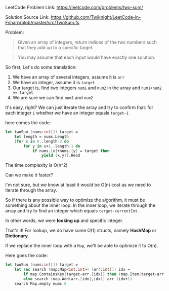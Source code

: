 LeetCode Problem Link: https://leetcode.com/problems/two-sum/

Solution Source Link: https://github.com/Twiknight/LeetCode-in-Fsharp/blob/master/src/TwoSum.fs

Problem:
>Given an array of integers, return indices of the two numbers such that they add up to a specific target.

>You may assume that each input would have exactly one solution.

So first, Let's do some translation:
 1. We have an array of several integers, assume it is `arr`
 2. We have an integer, assume it is `target`
 3. Our target is, find two integers `num1` and `num2` in  the array and `num1+num2 == target`
 4. We are sure we can find `num1` and `num2`

It's easy, right?
We can just iterate the array and try to confirm that:
for each integer `i` whether we have an integer equals `target-i`

here comes the code:
```fsharp
let twoSum (nums:int[]) target =
    let length = nums.Length
    [for x in 0..length-2 do
        for y in x+1..length-1 do
            if nums.[x]+nums.[y] = target then
                yield (x,y)].Head
```

The time complexity is O(n^2)

Can we make it faster?

I'm not sure, but we know at least it would be O(n) cost as we need to iterate through the array.

So if there is any possible way to optimize the algorithm, it must be something about the inner loop.
In the inner loop, we iterate through the array and try to find an integer which equals `target-currentInt`.

In other words, we were __looking up__ and specific integer.

That's it! For lookup, we do have some O(1) structs, namely __HashMap__ or __Dictionary__.

If we replace the inner loop with a `Map`, we'll be able to optimize it to O(n).

Here goes the code:
```fsharp
let twoSum (nums:int[]) target =
    let rec search (map:Map<int,int>) (arr:int[]) idx =
        if map.ContainsKey(target-arr.[idx]) then (map.Item(target-arr.[idx]),idx)
        else search (map.Add(arr.[idx],idx)) arr (idx+1)
    search Map.empty nums 0
```
